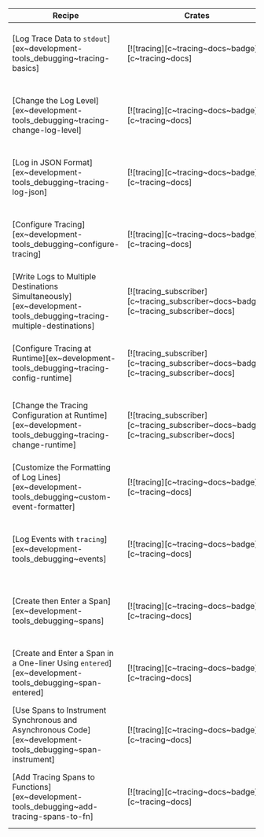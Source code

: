 | Recipe | Crates | Categories |
|--------|--------|------------|
| [Log Trace Data to `stdout`][ex~development-tools_debugging~tracing-basics] | [![tracing][c~tracing~docs~badge]][c~tracing~docs] | [![cat~development-tools::debugging][cat~development-tools::debugging~badge]][cat~development-tools::debugging] |
| [Change the Log Level][ex~development-tools_debugging~tracing-change-log-level] | [![tracing][c~tracing~docs~badge]][c~tracing~docs] | [![cat~development-tools::debugging][cat~development-tools::debugging~badge]][cat~development-tools::debugging] |
| [Log in JSON Format][ex~development-tools_debugging~tracing-log-json] | [![tracing][c~tracing~docs~badge]][c~tracing~docs] | [![cat~development-tools::debugging][cat~development-tools::debugging~badge]][cat~development-tools::debugging] |
| [Configure Tracing][ex~development-tools_debugging~configure-tracing] | [![tracing][c~tracing~docs~badge]][c~tracing~docs] | [![cat~development-tools::debugging][cat~development-tools::debugging~badge]][cat~development-tools::debugging] |
| [Write Logs to Multiple Destinations Simultaneously][ex~development-tools_debugging~tracing-multiple-destinations] | [![tracing_subscriber][c~tracing_subscriber~docs~badge]][c~tracing_subscriber~docs] | [![cat~development-tools::debugging][cat~development-tools::debugging~badge]][cat~development-tools::debugging] |
| [Configure Tracing at Runtime][ex~development-tools_debugging~tracing-config-runtime] | [![tracing_subscriber][c~tracing_subscriber~docs~badge]][c~tracing_subscriber~docs] | [![cat~development-tools::debugging][cat~development-tools::debugging~badge]][cat~development-tools::debugging] |
| [Change the Tracing Configuration at Runtime][ex~development-tools_debugging~tracing-change-runtime] | [![tracing_subscriber][c~tracing_subscriber~docs~badge]][c~tracing_subscriber~docs] | [![cat~development-tools::debugging][cat~development-tools::debugging~badge]][cat~development-tools::debugging] |
| [Customize the Formatting of Log Lines][ex~development-tools_debugging~custom-event-formatter] | [![tracing][c~tracing~docs~badge]][c~tracing~docs] | [![cat~development-tools::debugging][cat~development-tools::debugging~badge]][cat~development-tools::debugging] |
| [Log Events with `tracing`][ex~development-tools_debugging~events] | [![tracing][c~tracing~docs~badge]][c~tracing~docs] | [![cat~development-tools::debugging][cat~development-tools::debugging~badge]][cat~development-tools::debugging] |
| [Create then Enter a Span][ex~development-tools_debugging~spans] | [![tracing][c~tracing~docs~badge]][c~tracing~docs] | [![cat~development-tools::debugging][cat~development-tools::debugging~badge]][cat~development-tools::debugging] |
| [Create and Enter a Span in a One-liner Using `entered`][ex~development-tools_debugging~span-entered] | [![tracing][c~tracing~docs~badge]][c~tracing~docs] | [![cat~development-tools::debugging][cat~development-tools::debugging~badge]][cat~development-tools::debugging] |
| [Use Spans to Instrument Synchronous and Asynchronous Code][ex~development-tools_debugging~span-instrument] | [![tracing][c~tracing~docs~badge]][c~tracing~docs] | [![cat~development-tools::debugging][cat~development-tools::debugging~badge]][cat~development-tools::debugging] |
| [Add Tracing Spans to Functions][ex~development-tools_debugging~add-tracing-spans-to-fn] | [![tracing][c~tracing~docs~badge]][c~tracing~docs] | [![cat~development-tools::debugging][cat~development-tools::debugging~badge]][cat~development-tools::debugging] |
